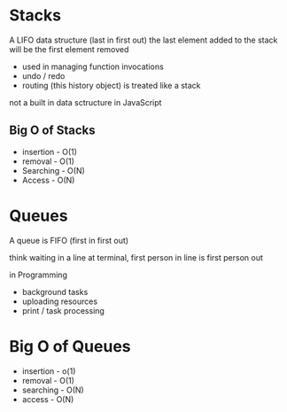 # Stacks

A LIFO data structure (last in first out)
the last element added to the stack will be the first element removed

- used in managing function invocations
- undo / redo
- routing (this history object) is treated like a stack

not a built in data sctructure in JavaScript

## Big O of Stacks

- insertion - O(1)
- removal - O(1)
- Searching - O(N)
- Access - O(N)

# Queues

A queue is FIFO (first in first out)

think waiting in a line at terminal, first person in line is first person out

in Programming 
- background tasks
- uploading resources
- print / task processing

# Big O of Queues

- insertion - o(1)
- removal - O(1)
- searching - O(N)
- access - O(N)


